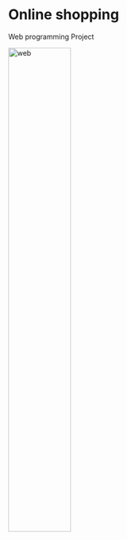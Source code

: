 # Online shopping
 Web programming Project

 <img src="https://digitalsynopsis.com/wp-content/uploads/2015/03/web-designer-developer-jokes-humour-funny-13.jpg" alt="web" width="50%">
